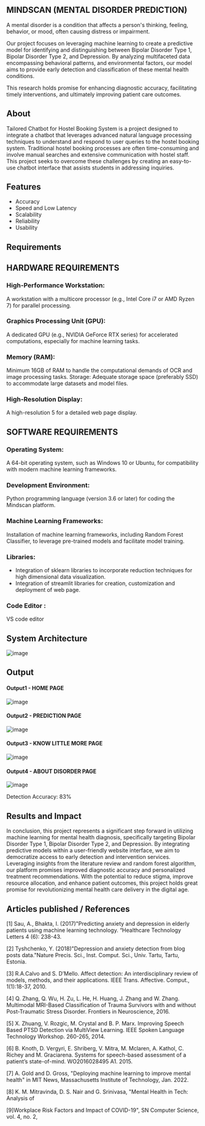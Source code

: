 ## MINDSCAN (MENTAL DISORDER PREDICTION) 

A mental disorder is a condition that affects a person's thinking, feeling, behavior, or mood, often causing distress or impairment.

Our project focuses on leveraging machine learning to create a predictive model for identifying and distinguishing between Bipolar Disorder Type 1, Bipolar Disorder Type 2, and Depression. By analyzing multifaceted data encompassing behavioral patterns, and environmental factors, our model aims to provide early detection and classification of these mental health conditions. 

This research holds promise for enhancing diagnostic accuracy, facilitating timely interventions, and ultimately improving patient care outcomes. 


## About
<!--Detailed Description about the project-->
Tailored Chatbot for Hostel Booking System is a project designed to integrate a chatbot that leverages advanced natural language processing techniques to understand and respond to user queries to the hostel booking system. Traditional hostel booking processes are often time-consuming and involve manual searches and extensive communication with hostel staff. This project seeks to overcome these challenges by creating an easy-to-use chatbot interface that assists students in addressing inquiries.

## Features
- Accuracy
- Speed and Low Latency
- Scalability
- Reliability
- Usability

## Requirements
## HARDWARE REQUIREMENTS
### High-Performance Workstation:
A workstation with a multicore processor (e.g., Intel Core i7 or AMD Ryzen 7) for parallel processing.
### Graphics Processing Unit (GPU): 
A dedicated GPU (e.g., NVIDIA GeForce RTX series) for accelerated computations, especially for machine learning tasks.
### Memory (RAM):
Minimum 16GB of RAM to handle the computational demands of OCR and image processing tasks.
Storage: Adequate storage space (preferably SSD) to accommodate large datasets and model files.
### High-Resolution Display: 
A high-resolution 5 for a detailed web page display.
                         
## SOFTWARE REQUIREMENTS
### Operating System: 
A 64-bit operating system, such as Windows 10 or Ubuntu, for compatibility with modern machine learning frameworks.
### Development Environment: 
Python programming language (version 3.6 or later) for coding the Mindscan platform.
### Machine Learning Frameworks: 
Installation of machine learning frameworks, including Random Forest Classifier, to leverage pre-trained models and facilitate model training.
### Libraries: 
- Integration of sklearn libraries to incorporate reduction techniques for high dimensional data visualization.
- Integration of streamlit libraries for creation, customization and deployment of web page.
### Code Editor : 
VS code editor

## System Architecture

![image](https://github.com/Dhayanitha/MINDSCAN/assets/75235032/e6771a33-3b37-45f0-a5e2-33df04a288cd)

## Output
#### Output1 - HOME PAGE 

![image](https://github.com/Dhayanitha/MINDSCAN/assets/75235032/b237ff35-95c3-4f1c-8062-a3707305a5ec)

#### Output2 - PREDICTION PAGE 

![image](https://github.com/Dhayanitha/MINDSCAN/assets/75235032/e80e67e2-1452-4fa1-9987-d65dad8756f5)

#### Output3 - KNOW LITTLE MORE PAGE 

![image](https://github.com/Dhayanitha/MINDSCAN/assets/75235032/bf431c32-8d55-46e3-b981-894eb7f1ccb0)

#### Output4 - ABOUT DISORDER PAGE 

![image](https://github.com/Dhayanitha/MINDSCAN/assets/75235032/e0ed3eb1-916b-4ad8-90bc-fa1ad61c2a8b)

Detection Accuracy: 83%

## Results and Impact

In conclusion, this project represents a significant step forward in utilizing machine learning for mental health diagnosis, specifically targeting Bipolar Disorder Type 1, Bipolar Disorder Type 2, and Depression. By integrating predictive models within a user-friendly website interface, we aim to democratize access to early detection and intervention services. Leveraging insights from the literature review and  random forest algorithm, our platform promises improved diagnostic accuracy and personalized treatment recommendations. With the potential to reduce stigma, improve resource allocation, and enhance patient outcomes, this project holds great promise for revolutionizing mental health care delivery in the digital age.

## Articles published / References

[1]  Sau, A., Bhakta, I. (2017)"Predicting anxiety and depression in elderly patients using  machine learning technology. “Healthcare Technology Letters 4 (6): 238-43.

[2] Tyshchenko, Y. (2018)"Depression and anxiety detection from blog posts data."Nature Precis. Sci., Inst. Comput. Sci., Univ. Tartu, Tartu, Estonia. 

[3] R.A.Calvo and S. D’Mello. Affect detection: An interdisciplinary review of models, methods, and their applications. IEEE Trans. Affective. Comput., 1(1):18-37, 2010. 

[4] Q. Zhang, Q. Wu, H. Zu, L. He, H. Huang, J. Zhang and W. Zhang. Multimodal MRI-Based Classification of Trauma Survivors with and without Post-Traumatic Stress Disorder. Frontiers in Neuroscience, 2016. 

[5] X. Zhuang, V. Rozgic, M. Crystal and B. P. Marx. Improving Speech Based PTSD Detection via MultiView Learning. IEEE Spoken Language Technology Workshop. 260-265, 2014.

[6] B. Knoth, D. Vergyri, E. Shriberg, V. Mitra, M. Mclaren, A. Kathol, C. Richey and M. Graciarena. Systems for speech-based assessment of a patient’s state-of-mind. WO2016028495 A1. 2015. 

[7] A. Gold and D. Gross, "Deploying machine learning to improve mental health" in MIT News, Massachusetts Institute of Technology, Jan. 2022.

[8] K. M. Mitravinda, D. S. Nair and G. Srinivasa, "Mental Health in Tech: Analysis of 

[9]Workplace Risk Factors and Impact of COVID-19", SN Computer Science, vol. 4, no. 2, 





